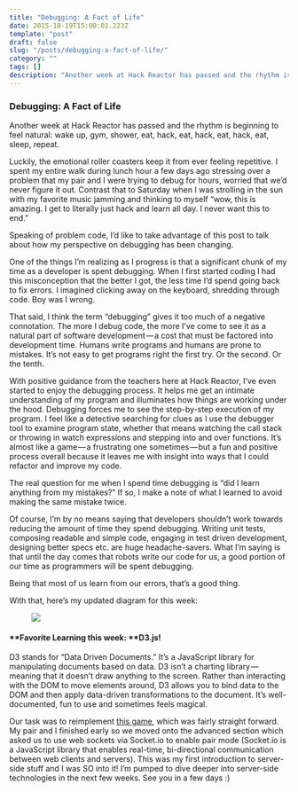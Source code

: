 ```yaml
---
title: "Debugging: A Fact of Life"
date: 2015-10-19T15:00:01.223Z
template: "post"
draft: false
slug: "/posts/debugging-a-fact-of-life/"
category: ""
tags: []
description: "Another week at Hack Reactor has passed and the rhythm is beginning to feel natural: wake up, gym, shower, eat, hack, eat, hack, eat, hack, eat, sleep, repeat. Luckily, the emotional roller coasters…"
---
```


### Debugging: A Fact of Life

Another week at Hack Reactor has passed and the rhythm is beginning to feel natural: wake up, gym, shower, eat, hack, eat, hack, eat, hack, eat, sleep, repeat.

Luckily, the emotional roller coasters keep it from ever feeling repetitive. I spent my entire walk during lunch hour a few days ago stressing over a problem that my pair and I were trying to debug for hours, worried that we’d never figure it out. Contrast that to Saturday when I was strolling in the sun with my favorite music jamming and thinking to myself “wow, this is amazing. I get to literally just hack and learn all day. I never want this to end.”

Speaking of problem code, I’d like to take advantage of this post to talk about how my perspective on debugging has been changing.

One of the things I’m realizing as I progress is that a significant chunk of my time as a developer is spent debugging. When I first started coding I had this misconception that the better I got, the less time I’d spend going back to fix errors. I imagined clicking away on the keyboard, shredding through code. Boy was I wrong.

That said, I think the term “debugging” gives it too much of a negative connotation. The more I debug code, the more I’ve come to see it as a natural part of software development — a cost that must be factored into development time. Humans write programs and humans are prone to mistakes. It’s not easy to get programs right the first try. Or the second. Or the tenth.

With positive guidance from the teachers here at Hack Reactor, I’ve even started to enjoy the debugging process. It helps me get an intimate understanding of my program and illuminates how things are working under the hood. Debugging forces me to see the step-by-step execution of my program. I feel like a detective searching for clues as I use the debugger tool to examine program state, whether that means watching the call stack or throwing in watch expressions and stepping into and over functions. It’s almost like a game — a frustrating one sometimes — but a fun and positive process overall because it leaves me with insight into ways that I could refactor and improve my code.

The real question for me when I spend time debugging is “did I learn anything from my mistakes?” If so, I make a note of what I learned to avoid making the same mistake twice.

Of course, I’m by no means saying that developers shouldn’t work towards reducing the amount of time they spend debugging. Writing unit tests, composing readable and simple code, engaging in test driven development, designing better specs etc. are huge headache-savers. What I’m saying is that until the day comes that robots write our code for us, a good portion of our time as programmers will be spent debugging.

Being that most of us learn from our errors, that’s a good thing.

With that, here’s my updated diagram for this week:

<figure>

![](/media/debugging-a-fact-of-life-0.png)

</figure>

#### **Favorite Learning this week: **D3.js!

D3 stands for “Data Driven Documents.” It’s a JavaScript library for manipulating documents based on data. D3 isn’t a charting library — meaning that it doesn’t draw anything to the screen. Rather than interacting with the DOM to move elements around, D3 allows you to bind data to the DOM and then apply data-driven transformations to the document. It’s well-documented, fun to use and sometimes feels magical.

Our task was to reimplement [this game](http://latentflip.com/LearningD3/collider/), which was fairly straight forward. My pair and I finished early so we moved onto the advanced section which asked us to use web sockets via Socket.io to enable pair mode (Socket.io is a JavaScript library that enables real-time, bi-directional communication between web clients and servers). This was my first introduction to server-side stuff and I was SO into it! I’m pumped to dive deeper into server-side technologies in the next few weeks. See you in a few days :)
